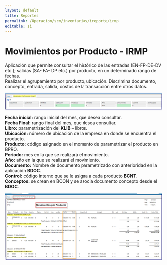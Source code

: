 ```yaml
---
layout: default
title: Reportes
permalink: /Operacion/scm/inventarios/ireporte/irmp
editable: si
---
```


# Movimientos por Producto - IRMP

Aplicación que permite consultar el histórico de las entradas (EN-FP-DE-DV etc.); salidas (SA- FA- DP etc.) por producto, en un determinado rango de fechas.  
Realizar el agrupamiento por producto, ubicación. Discrimina documento, concepto, entrada, salida, costos de la transacción entre otros datos.  


![](irmp3.png)

**Fecha inicial:** rango inicial del mes, que desea consultar.  
**Fecha Final:** rango final del mes, que desea consultar.  
**Libro:** parametrización del **KLIB** – libros.  
**Ubicación:** número de ubicación de la empresa en donde se encuentra el producto.  
**Producto:** código asignado en el momento de parametrizar el producto en BPRO.  
**Periodo:** mes en la que se realizará el movimiento.  
**Año:** año en la que se realizará el movimiento.  
**Documento:** Nombre de documento parametrizado con anterioridad en la aplicación **BDOC**.   
**Control:** código interno que se le asigna a cada producto **BCNT**.  
**Conceptos:** se crean en BCON y se asocia documento concepto desde el **BDOC**.  


![](irmp4.png)



